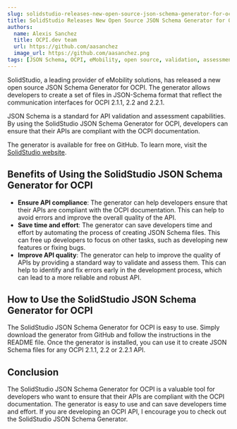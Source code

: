 ```yaml
---
slug: solidstudio-releases-new-open-source-json-schema-generator-for-ocpi
title: SolidStudio Releases New Open Source JSON Schema Generator for OCPI
authors:
  name: Alexis Sanchez
  title: OCPI.dev team
  url: https://github.com/aasanchez
  image_url: https://github.com/aasanchez.png
tags: [JSON Schema, OCPI, eMobility, open source, validation, assessment, compliance, quality, SolidStudio]
---
```


SolidStudio, a leading provider of eMobility solutions, has released a new open source JSON Schema Generator for OCPI.
The generator allows developers to create a set of files in JSON-Schema format that reflect the communication interfaces
for OCPI 2.1.1, 2.2 and 2.2.1.

JSON Schema is a standard for API validation and assessment capabilities. By using the SolidStudio JSON Schema Generator
for OCPI, developers can ensure that their APIs are compliant with the OCPI documentation.

The generator is available for free on GitHub. To learn more, visit the [SolidStudio website](https://solidstudio.io/).

## Benefits of Using the SolidStudio JSON Schema Generator for OCPI

* **Ensure API compliance**: The generator can help developers ensure that their APIs are compliant with the OCPI
  documentation. This can help to avoid errors and improve the overall quality of the API.
* **Save time and effort**: The generator can save developers time and effort by automating the process of creating JSON
  Schema files. This can free up developers to focus on other tasks, such as developing new features or fixing bugs.
* **Improve API quality**: The generator can help to improve the quality of APIs by providing a standard way to validate
  and assess them. This can help to identify and fix   errors early in the development process, which can lead to a more
  reliable and robust API.

## How to Use the SolidStudio JSON Schema Generator for OCPI

The SolidStudio JSON Schema Generator for OCPI is easy to use. Simply download the generator from GitHub and follow the
instructions in the README file. Once the generator is installed, you can use it to create JSON Schema files for any
OCPI 2.1.1, 2.2 or 2.2.1 API.

## Conclusion

The SolidStudio JSON Schema Generator for OCPI is a valuable tool for developers who want to ensure that their APIs are
compliant with the OCPI documentation. The generator is easy to use and can save developers time and effort. If you are
developing an OCPI API, I encourage you to check out the SolidStudio JSON Schema Generator.